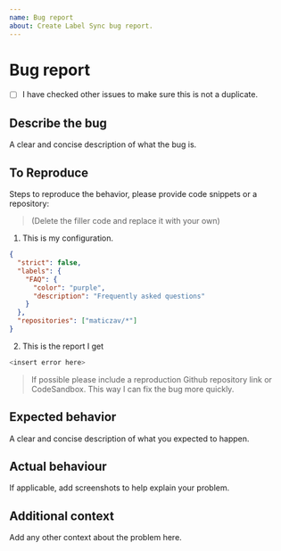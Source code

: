 ```yaml
---
name: Bug report
about: Create Label Sync bug report.
---
```


# Bug report

- [ ] I have checked other issues to make sure this is not a duplicate.

## Describe the bug

A clear and concise description of what the bug is.

## To Reproduce

Steps to reproduce the behavior, please provide code snippets or a repository:

> (Delete the filler code and replace it with your own)

1. This is my configuration.

```json
{
  "strict": false,
  "labels": {
    "FAQ": {
      "color": "purple",
      "description": "Frequently asked questions"
    }
  },
  "repositories": ["maticzav/*"]
}
```

2. This is the report I get

```ts
<insert error here>
```

> If possible please include a reproduction Github repository link or CodeSandbox. This way I can fix the bug more quickly.

## Expected behavior

A clear and concise description of what you expected to happen.

## Actual behaviour

If applicable, add screenshots to help explain your problem.

## Additional context

Add any other context about the problem here.
